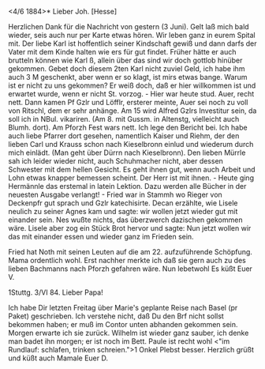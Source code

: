  <4/6 1884>*
Lieber Joh. [Hesse]

Herzlichen Dank für die Nachricht von gestern (3 Juni). Gelt laß mich bald wieder, seis auch nur per Karte etwas hören. Wir leben ganz in eurem Spital mit. Der liebe Karl ist hoffentlich seiner Kindschaft gewiß und dann darfs der Vater mit dem Kinde halten wie ers für gut findet. Früher hätte er auch brutteln können wie Karl ß, allein über das sind wir doch gottlob hinüber gekommen. Gebet doch diesem 2ten Karl nicht zuviel Geld, ich habe ihm auch 3 M geschenkt, aber wenn er so klagt, ist mirs etwas bange. Warum ist er nicht zu uns gekommen? Er weiß doch, daß er hier willkommen ist und erwartet wurde, wenn er nicht St. vorzog. - Hier war heute stud. Auer, recht nett. Dann kamen Pf Gzlr und Löfflr, ersterer meinte, Auer sei noch zu voll von Ritschl, dem er sehr anhänge. Am 15 wird Alfred Gzlrs Investitur sein, da soll ich in NBul. vikariren. (Am 8. mit Gussm. in Altenstg, vielleicht auch Blumh. dort). Am Pforzh Fest wars nett. Ich lege den Bericht bei. Ich habe auch liebe Pfarrer dort gesehen, namentlich Kaiser und Riehm, der den lieben Carl und Krauss schon nach Kieselbronn einlud und wiederum durch mich einlädt. (Man geht über Dürrn nach Kieselbronn). Den lieben Mürrle sah ich leider wieder nicht, auch Schuhmacher nicht, aber dessen Schwester mit dem hellen Gesicht. Es geht ihnen gut, wenn auch Arbeit und Lohn etwas knapper bemessen scheint. Der Herr ist mit ihnen. - Heute ging Hermännle das erstemal in latein Lektion. Dazu werden alle Bücher in der neuesten Ausgabe verlangt! - Fried war in Stammh wo Rieger von Deckenpfr gut sprach und Gzlr katechisirte. Decan erzählte, wie Lisele neulich zu seiner Agnes kam und sagte: wir wollen jetzt wieder gut mit einander sein. Nes wußte nichts, das überzwerch dazischen gekommen wäre. Lisele aber zog ein Stück Brot hervor und sagte: Nun jetzt wollen wir das mit einander essen und wieder ganz im Frieden sein.

Fried hat Noth mit seinen Leuten auf die am 22. aufzuführende Schöpfung. Mama ordentlich wohl. Erst nachher merkte ich daß sie gern auch zu des lieben Bachmanns nach Pforzh gefahren wäre. Nun lebetwohl Es küßt  Euer V.


 1Stuttg. 3/VI 84.
Lieber Papa!

Ich habe Dir letzten Freitag über Marie's geplante Reise nach Basel (pr Paket) geschrieben. Ich verstehe nicht, daß Du den Brf nicht sollst bekommen haben; er muß im Contor unten abhanden gekommen sein. Morgen erwarte ich sie zurück. Wilhelm ist wieder ganz sauber, ich denke man badet ihn morgen; er ist noch im Bett. Paule ist recht wohl <"im Rundlauf: schlafen, trinken schreien.">1 Onkel Plebst besser.
 Herzlich grüßt und küßt
 auch Mamale Euer D.
